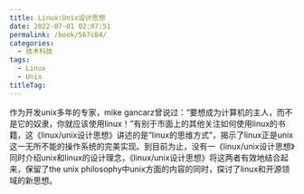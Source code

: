 ```yaml
---
title: Linux:Unix设计思想
date: 2022-07-01 02:07:51
permalink: /book/567c84/
categories: 
  - 技术科技
tags: 
  - Linux
  - Unix
titleTag: 
---
```


作为开发unix多年的专家，mike gancarz曾说过：“要想成为计算机的主人，而不是它的奴隶，你就应该使用linux！”有别于市面上的其他关注如何使用linux的书籍，这《linux/unix设计思想》讲述的是“linux的思维方式”，揭示了linux正是unix这一无所不能的操作系统的完美实现。到目前为止，没有一《linux/unix设计思想》同时介绍unix和linux的设计理念，《linux/unix设计思想》将这两者有效地结合起来，保留了the unix philosophy中unix方面的内容的同时，探讨了linux和开源领域的新思想。

<!-- more -->

<BookShelf
album='https://cdn.staticaly.com/gh/jonsam-ng/image-hosting@master/oxygen-space/image.2r39o9e5qt00.webp'
title="Linux:Unix设计思想"
author="甘卡兹"
intro="《Linux\Unix设计思想/图灵程序设计丛书》内容简介：将Linux的开发方式与Unix的原理有效地结合起来，总结出Linux与Unix软件开发中的设计原则。《Linux\Unix设计思想/图灵程序设计丛书》前8章分别介绍了Linux与Unix中9条基本的哲学准则和10条次要准则。第9章和第10章将Unix系统的设计思想与其他系统的设计思想进行了对比。最后介绍了Unix哲学准则在其他领域中的应用。"
:tags="['Linux', 'Unix']"
publisher="人民邮电出版社"
lang="中文"
:pages="168"
link="https://www.aliyundrive.com/s/ULnUZhxGMAx"
douban="https://book.douban.com/subject/7564417/"
/>
